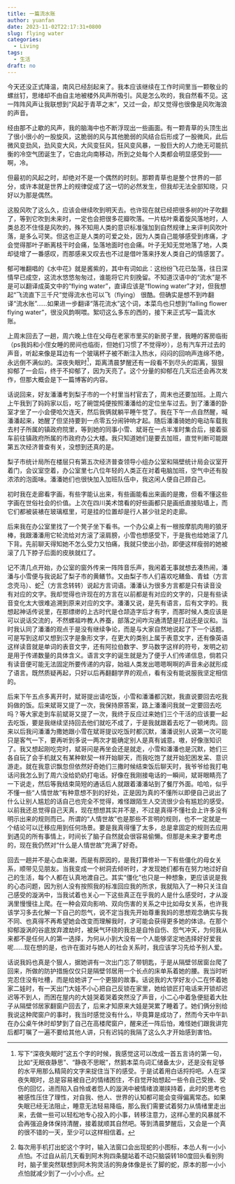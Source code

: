 ```yaml
---
title: 一篇流水账
author: yuanfan
date: 2023-11-02T22:17:31+0800
slug: flying water
categories:
  - Living
tags:
  - 生活
draft: no
---
```


<!--more-->

今天还没正式降温，南风已经刮起来了。我本应该继续在工作时间里当一颗敬业的螺丝钉，思绪却不由自主地被楼外风声所吸引。风是怎么吹的，我自然看不见。这一阵阵风声让我联想到“风起于青苹之末”，又过一会，却又觉得也很像是风吹海浪的声音。

经由那不止歇的风声，我的脑海中也不断浮现出一些画面。有一颗青草的头顶生出了很小很小的一股旋风，这脆弱的风与其他脆弱的风结合后形成了一股微风，此后微风变劲风，劲风变大风，大风变狂风，狂风变风暴，一股巨大的人力绝无可能抗衡的冷空气团诞生了，它由北向南移动，所到之处每个人类都会明显感受到——啊，冷。

但最初的风起之时，却绝对不是一个偶然的时刻。那颗青草也是整个世界的一部分，或许本就是世界上的规律促成了这一切的必然发生，但我却无法全部知晓，只好以为那是偶然。

这股风吹了这么久，应该会继续吹到明天去。也许现在就已经把很多树的叶子吹翻了，等到它吹到未来时，一定也会把很多花瓣吹落。一片枯叶乘着旋风落地时，人类总忍不住怪是风吹的，殊不知用人类的意识标准强加到自然规律上来评判风吹叶落，是多么可笑。但这也正是人类的可爱之处，因为人类自己能够感受到疼痛，才会觉得那叶子断离枝干时会痛，坠落地面时也会痛。叶子无知无觉地落了地，人类却徒增了一番感叹，而那感来又叹去也不过是借叶落来抒发人类自己的情感罢了。

郁可唯翻唱的《水中花》就是酱紫的，其中有词如此：这纷纷飞花已坠落，往日深情早已成空，这流水悠悠匆匆过，谁能将它片刻挽留。不知道汉语中的“流水”是不是可以翻译成英文中的“flying water”，直译应该是“flowing water”才对，但我想起“飞流直下三千尺”觉得流水也可以飞（flying） 很酷。但确实是想不到咋翻译“流水账”……如果进一步翻译“落花流水”这个词，本菜鸟也只想到“falling flower flying water”，很没风韵啊喂。絮叨这么多东的西的，接下来正式写一篇流水账。

上周末回去了一趟，周六晚上住在父母在老家市里买的新房子里，我睡的客房临街（ps我妈和小侄女睡的房间也临街，但她们习惯了不觉得吵），总有汽车开过去的声音，听起来像是耳边有一个玻璃杯子被不断注入热水，闷闷的回响声连绵不绝，永远倒不满似的。深夜失眠时[^1]，距离清晨梦醒还有一段看不到尽头的距离，狠狠抑郁了一会后，终于不抑郁了，因为天亮了。这个分量的抑郁在几天后还会再次发作，但那大概会是下一篇博客的内容。

[^1]:写下“深夜失眠时”这五个字的时候，我感觉这可以改成一首五言诗的第一句，比如“无眠夜静思”、“静夜不思眠”，然鹅本菜鸟词汇储备太少，还是没有足够的水平用那么精简的文字来捉住当下的感受。于是试着用白话捋捋吧。人在深夜失眠时，总是容易被自己的情绪困住，不自觉开始想起一些令自己受挫、受伤的回忆，进而陷入自怜或者怨人的漩涡中被情绪浪潮挟持着，此时的思考也被感性压住了理性，对自我、他人、世界的认知都可能会变得偏离常态。如果失眠已经无法阻止，睡意无法轻易降临，那么我们需要试着努力从情绪里走出来，去做一些可以轻松地专心投入的小事，转移注意力，这样心里的风暴就不会再强迫身体保持清醒，接着就顺其自然吧。等到清晨梦醒后，又会是一个真的很不错的一天，至少可以这样相信着。

话说回来，好友潘潘考到梨子市的一个村里当村官去了，周末也还要加班。上周六上午我到了妈妈家以后，吃了碗馄炖便按照潘潘给的定位坐车过去。到了潘潘的卧室才坐了一小会便哈欠连天，然后我俩就躺平睡午觉了。我在下午一点自然醒，喊潘潘起来，她醒了但坚持要到一点零五分闹钟响才起。随后潘潘骑她的电动车载我去村子所属的镇政府院里，等到她的同事小雪、斌哥在一点半准时集合后，接着驱车前往镇政府所属的市政府办公大楼。我只知道她们是要去加班，直觉判断可能跟第五次经济普查有关，没想到还真的是。

梨子市统计局所在楼层只有第五次经济普查领导小组办公室和隔壁统计局会议室开着门，会议室空着，办公室里七八位年轻的人类正在对着电脑加班，空气中还有股浓浓的泡面味。潘潘她们也很快加入加班队伍中，我这闲人便自己顾自己。

初时我在走廊看字画，有些字能认出来，有些画能看出来画的是撒，但看不懂这些字画在世俗社会的价值。上次在四川美术馆看的好些画都只是画纸直接贴墙上，而它们都被装裱在玻璃框里，可是挂的位置却是行人甚少驻足的走廊。

后来我在办公室里找了一个凳子坐下看书。一个办公桌上有一根按摩肌肉用的狼牙棒，我跟潘潘用它轮流给对方滚了滚肩膀，小雪也想感受下，于是我也给她滚了几下背。先前聊天得知她不怎么受力又怕痛，我就只使出小劲，即便这样瘦弱的她被滚了几下脖子后面的皮肤就红了。

记不清几点开始，办公室的窗外传来一阵阵音乐声，我闲着无事就想去凑热闹，潘潘与小雪便与我说起了梨子市的黄鳝节。又由梨子市人们喜欢吃鳝鱼、青蛙（方言念壳马）、蛇[^2]（方言念转转）说起方言词语。潘潘认为很多方言都是只有读音没有对应的文字。我却觉得也许现在的方言在以前都是有对应的文字的，只是有些读音变化太大很难追溯到原来对应的文字。潘潘又说，是先有语言，后有文字的。我想起神话传说里，在那缥缈的上古时代是仓颉造字后才有字，而那时候人类应该是可以说话交流的，不然螺祖咋教人养蚕，部落之间咋沟通清楚是打战还是议和。当时我认同了潘潘的观点于是没有继续争论，而是与大家自然地说起了下一个话题。可是写到这却又想到汉字是象形文字，在更大的类别上属于表意文字，还有像英语这样读音就是单词的表音文字，还有阿拉伯数字、罗马数字这样的符号，发明之初是用于传递数量的具体含义。语言文字的诞生就是为了便于人们传递信息，倘若只有读音便可能无法固定所要传递的内容，始祖人类发出嗯嗯啊啊的声音未必就形成了语言。既然质疑再起，只好以后再翻翻学界的观点，看有没有能说服我坚定相信的。

[^2]:每次用手机打出蛇这个字时，输入法窗口会出现蛇的小图标，本怂人有一小小点怕。不过自从前几天看到阿木狗四条腿站着不动只脑袋转180度回头看别狗时，脑子里突然联想到阿木狗灵活的狗身体像是长了脚的蛇，原本的那一小小点怕就减少到了一小小小点。

后来下午五点多离开时，斌哥提出请吃饭，小雪和潘潘都沉默，我直说要回去吃我妈做的饭。后来斌哥又提了一次，我保持原答案，路上潘潘问我就一定要回去吃吗？等大家走到车前斌哥又提了一次，我终于反应过来她们三个干活的应该要一起去吃饭，要是我继续坚持回去他们就吃不成了，于是我就跟着去吃了一顿烤肉。回来以后我问潘潘为撒她跟小雪在斌哥提议吃饭时都沉默，潘潘说别人说第一次可能只是客气一下，要再听到多说一两次才能确定别人是真有诚意。嗷，好像涨知识了。我又想起刚吃完时，斌哥问是再坐会还是就走，小雪和潘潘也是沉默，她们三各自玩了会手机就又有某种默契一样开始聊天，而我吃饱了就开始犯困发呆、意识游走。就在我意识飘忽但依然好奇她们三撒时候结束饭后聊天时，我爷爷给我打电话问我怎么到了周六没给奶奶打电话。好像在我刚接电话的一瞬间，斌哥眼睛亮了一下说走，然后等我结束简短的通话后人就跟着潘潘站到了餐厅外面。哈哈，似乎不懂一些“人情世故”有种意想不到的好处，正是因为真的不懂所以即便自己说出了什么让别人尴尬的话自己也完全不觉得，难怪跟陌生人交流很少会有尴尬的感受。以前我还总觉得自己天真，现在想想其实并不是，不过是真得不懂社会上许多没有明示出来的规则而已。所谓的“人情世故”也是那些不言明的规则，也不一定就是一个结论可以迁移应用到任何场景。要是我真得懂了太多，总是拿固定的规则去应用到遇见的所有事情上，时间长了脑子自然就会很容易偷懒。但那是未来才要考虑的，现在我仍然对“什么是人情世故”充满了好奇。

回去一趟并不是心血来潮，而是有原因的，是我打算修补一下有些僵化的母女关系，顺带见见朋友。当我变成一个树洞去倾听时，才发现她们都有在努力地过好自己的生活，每个人都在认真地渡自己。其实“僵化”也只是一种想象，更应该说是我的心态问题，因为别人没有按照我的标准回应我的所求，我就陷入了一种只关注自己感受的漩涡中，当我试着也关心一下这些真正在乎我的人是什么感受时，才从漩涡里慢慢往上爬。在一种会双向影响、双向伤害的关系之中比如母女关系，也许我该学习多去化解一下自己的怨气，说不定当我先开始尊重我妈的思想观念确实与我不同、也真得不再希望她会改变而理解我时，才可能会获得更多她的体谅。在那个抑郁漩涡的谷底放弃渡劫时，被戾气环绕的我总是自怜自伤、怨气冲天，为何我从来都不是任何人的第一选择，为何从小到大没有一个人能够坚定地选择好好爱我呢……现在想的是，也许在面对与她人的社会关系时，我应该学习先给予别人爱。

话说我妈也真是个狠人，据她讲有一次出门忘了带钥匙，于是从隔壁邻居窗台爬了回来，所做的防护措施仅仅只是隔壁邻居用一个长点的床单系着她的腰。我当时听完忍住没有吐槽，而是给她讲了一个更狠的故事。话说我的大学好友小二在怀着她家二娃时，有一天出门大娃不小心把自己反锁在家里，她给锁匠打电话来开锁却迟迟等不到人，而困在屋内的大娃哭着哭着突然没了声音，小二心中着急便挺着大肚子从隔壁邻居家翻窗户回去了，后来才知原来大娃是哭累了睡着了。她们俩分别给我说这种爬窗户的事时，我当时感觉没有什么，毕竟算是成功了，然而今天中午趴在办公桌午休时却梦到了自己在高楼爬窗户，醒来还一阵后怕，难怪她们跟我讲完后都叮嘱了一遍不要给其他人讲，只有迟钝的我隔了这么久才开始感到害怕。
